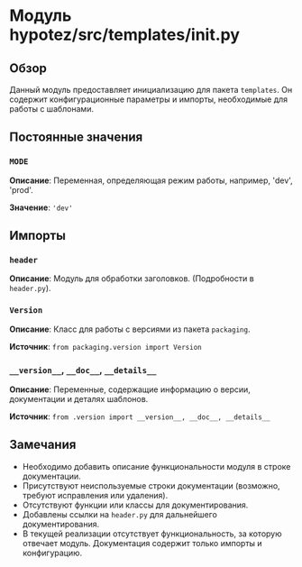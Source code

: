 # Модуль hypotez/src/templates/__init__.py

## Обзор

Данный модуль предоставляет инициализацию для пакета `templates`.  Он содержит конфигурационные параметры и импорты, необходимые для работы с шаблонами.

## Постоянные значения

### `MODE`

**Описание**: Переменная, определяющая режим работы, например, 'dev', 'prod'.

**Значение**: `'dev'`

## Импорты

### `header`

**Описание**: Модуль для обработки заголовков.  (Подробности в `header.py`).


### `Version`

**Описание**:  Класс для работы с версиями из пакета `packaging`.

**Источник**: `from packaging.version import Version`

### `__version__`, `__doc__`, `__details__`

**Описание**: Переменные, содержащие информацию о версии, документации и деталях шаблонов.

**Источник**: `from .version import __version__, __doc__, __details__`


## Замечания

- Необходимо добавить описание функциональности модуля в строке документации.
- Присутствуют неиспользуемые строки документации (возможно, требуют исправления или удаления).
- Отсутствуют функции или классы для документирования.
- Добавлены ссылки на `header.py` для дальнейшего документирования.
- В текущей реализации отсутствует функциональность, за которую отвечает модуль. Документация содержит только импорты и конфигурацию.